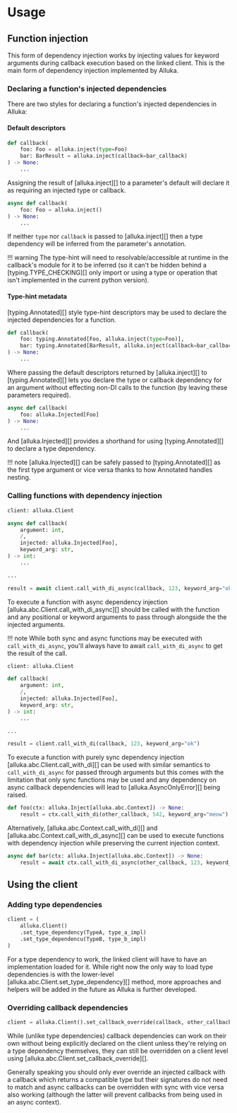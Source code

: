 # Usage

## Function injection

This form of dependency injection works by injecting values for keyword arguments during callback
execution based on the linked client. This is the main form of dependency injection implemented by
Alluka.

### Declaring a function's injected dependencies

There are two styles for declaring a function's injected dependencies in Alluka:

#### Default descriptors

```py
def callback(
    foo: Foo = alluka.inject(type=Foo)
    bar: BarResult = alluka.inject(callback=bar_callback)
) -> None:
    ...
```

Assigning the result of [alluka.inject][] to a parameter's default will declare it as requiring an
injected type or callback.

```py
async def callback(
    foo: Foo = alluka.inject()
) -> None:
    ...
```

If neither `type` nor `callback` is passed to [alluka.inject][] then a type dependency will be
inferred from the parameter's annotation.

!!! warning
    The type-hint will need to resolvable/accessible at runtime in the callback's module for it to
    be inferred (so it can't be hidden behind a [typing.TYPE_CHECKING][] only import or using a
    type or operation that isn't implemented in the current python version).

#### Type-hint metadata

[typing.Annotated][] style type-hint descriptors may be used to declare the injected dependencies
for a function.

```py
def callback(
    foo: typing.Annotated[Foo, alluka.inject(type=Foo)],
    bar: typing.Annotated[BarResult, alluka.inject(callback=bar_callback)]
) -> None:
    ...
```

Where passing the default descriptors returned by [alluka.inject][] to [typing.Annotated][] lets
you declare the type or callback dependency for an argument without effecting non-DI calls to the
function (by leaving these parameters required).

```py
async def callback(
    foo: alluka.Injected[Foo]
) -> None:
    ...
```

And [alluka.Injected][] provides a shorthand for using [typing.Annotated][] to declare a type
dependency.

!!! note
    [alluka.Injected][] can be safely passed to [typing.Annotated][] as the first type argument or
    vice versa thanks to how Annotated handles nesting.

### Calling functions with dependency injection

```py
client: alluka.Client

async def callback(
    argument: int,
    /,
    injected: alluka.Injected[Foo],
    keyword_arg: str,
) -> int:
    ...

...

result = await client.call_with_di_async(callback, 123, keyword_arg="ok")
```

To execute a function with async dependency injection [alluka.abc.Client.call_with_di_async][] should
be called with the function and any positional or keyword arguments to pass through alongside the
the injected arguments.

!!! note
    While both sync and async functions may be executed with `call_with_di_async`, you'll always have to
    await `call_with_di_async` to get the result of the call.

```py
client: alluka.Client

def callback(
    argument: int,
    /,
    injected: alluka.Injected[Foo],
    keyword_arg: str,
) -> int:
    ...

...

result = client.call_with_di(callback, 123, keyword_arg="ok")
```

To execute a function with purely sync dependency injection [alluka.abc.Client.call_with_di][] can be
used with similar semantics to `call_with_di_async` for passed through arguments but this comes with the
limitation that only sync functions may be used and any dependency on async callback dependencies
will lead to [alluka.AsyncOnlyError][] being raised.

```py
def foo(ctx: alluka.Inject[alluka.abc.Context]) -> None:
    result = ctx.call_with_di(other_callback, 542, keyword_arg="meow")

```

Alternatively, [alluka.abc.Context.call_with_di][] and [alluka.abc.Context.call_with_di_async][] can be used
to execute functions with dependency injection while preserving the current injection context.

```py
async def bar(ctx: alluka.Inject[alluka.abc.Context]) -> None:
    result = await ctx.call_with_di_async(other_callback, 123, keyword_arg="ok")
```

<!-- TODO: revisit behaviour for when an async function with no async deps is passed to call_with_di--->


## Using the client

<!-- TODO: add note about call chaining -->

### Adding type dependencies

```py
client = (
    alluka.Client()
    .set_type_dependency(TypeA, type_a_impl)
    .set_type_dependencu(TypeB, type_b_impl)
)
```

For a type dependency to work, the linked client will have to have an implementation loaded for it.
While right now the only way to load type dependencies is with the lower-level
[alluka.abc.Client.set_type_dependency][] method, more approaches and helpers will be added in the
future as Alluka is further developed.

### Overriding callback dependencies

```py
client = alluka.Client().set_callback_override(callback, other_callback)
```

While (unlike type dependencies) callback dependencies can work on their own without being
explicitly declared on the client unless they're relying on a type dependency themselves, they can
still be overridden on a client level using [alluka.abc.Client.set_callback_override][].

Generally speaking you should only ever override an injected callback with a callback which returns
a compatible type but their signatures do not need to match and async callbacks can be overridden
with sync with vice versa also working (although the latter will prevent callbacks from being
used in an async context).
